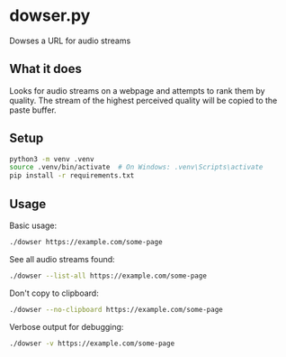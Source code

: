 # dowser.py

Dowses a URL for audio streams

## What it does

Looks for audio streams on a webpage and attempts to rank them by quality.
The stream of the highest perceived quality will be copied to the paste buffer.

## Setup

```bash
python3 -m venv .venv
source .venv/bin/activate  # On Windows: .venv\Scripts\activate
pip install -r requirements.txt
```

## Usage

Basic usage:

```bash
./dowser https://example.com/some-page
```

See all audio streams found:

```bash
./dowser --list-all https://example.com/some-page
```

Don't copy to clipboard:

```bash
./dowser --no-clipboard https://example.com/some-page
```

Verbose output for debugging:

```bash
./dowser -v https://example.com/some-page
```
